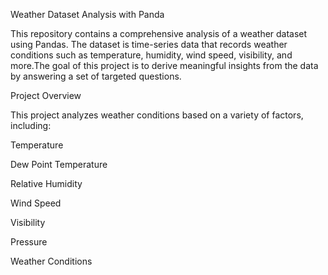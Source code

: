 Weather Dataset Analysis with Panda

This repository contains a comprehensive analysis of a weather dataset using Pandas. 
The dataset is time-series data that records weather conditions such as temperature, humidity, wind speed, visibility, 
and more.The goal of this project is to derive meaningful insights from the data by answering a set of targeted questions.

Project Overview

This project analyzes weather conditions based on a variety of factors, including:

Temperature

Dew Point Temperature

Relative Humidity

Wind Speed

Visibility

Pressure

Weather Conditions
